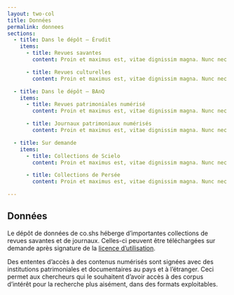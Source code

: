 ```yaml
---
layout: two-col
title: Données
permalink: donnees
sections:
  - title: Dans le dépôt – Érudit
    items:
      - title: Revues savantes
        content: Proin et maximus est, vitae dignissim magna. Nunc nec urna id purus elementum gravida ac non tellus. Pellentesque ac auctor sapien. Duis consequat sodales lacinia. Sed at sollicitudin dolor, id lacinia metus.

      - title: Revues culturelles
        content: Proin et maximus est, vitae dignissim magna. Nunc nec urna id purus elementum gravida ac non tellus. Pellentesque ac auctor sapien. Duis consequat sodales lacinia. Sed at sollicitudin dolor, id lacinia metus.

  - title: Dans le dépôt – BAnQ
    items:
      - title: Revues patrimoniales numérisé
        content: Proin et maximus est, vitae dignissim magna. Nunc nec urna id purus elementum gravida ac non tellus. Pellentesque ac auctor sapien. Duis consequat sodales lacinia. Sed at sollicitudin dolor, id lacinia metus.

      - title: Journaux patrimoniaux numérisés
        content: Proin et maximus est, vitae dignissim magna. Nunc nec urna id purus elementum gravida ac non tellus. Pellentesque ac auctor sapien. Duis consequat sodales lacinia. Sed at sollicitudin dolor, id lacinia metus.

  - title: Sur demande
    items:
      - title: Collections de Scielo
        content: Proin et maximus est, vitae dignissim magna. Nunc nec urna id purus elementum gravida ac non tellus. Pellentesque ac auctor sapien. Duis consequat sodales lacinia. Sed at sollicitudin dolor, id lacinia metus.

      - title: Collections de Persée
        content: Proin et maximus est, vitae dignissim magna. Nunc nec urna id purus elementum gravida ac non tellus. Pellentesque ac auctor sapien. Duis consequat sodales lacinia. Sed at sollicitudin dolor, id lacinia metus.

---
```


## Données

Le dépôt de données de co.shs héberge d’importantes collections de revues savantes et de journaux. Celles-ci peuvent être téléchargées sur demande après signature de la [licence d’utilisation](#).

Des ententes d’accès à des contenus numérisés sont signées avec des institutions patrimoniales et documentaires au pays et à l’étranger. Ceci permet aux chercheurs qui le souhaitent d’avoir accès à des corpus d’intérêt pour la recherche plus aisément, dans des formats exploitables.
